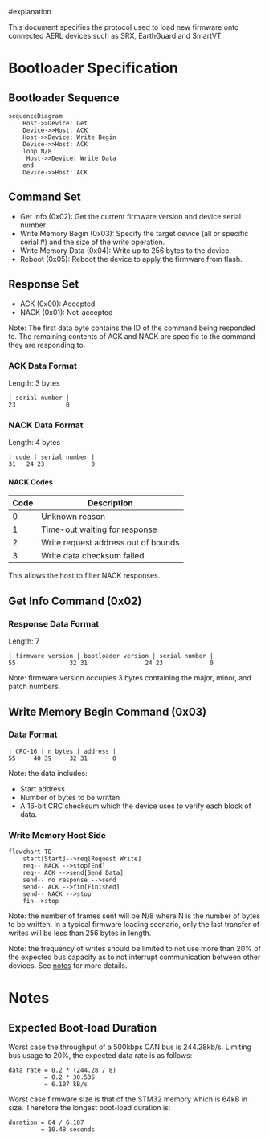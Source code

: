 #explanation 

This document specifies the protocol used to load new firmware onto connected AERL devices such as SRX, EarthGuard and SmartVT.
# Bootloader Specification

## Bootloader Sequence

```mermaid
sequenceDiagram
    Host->>Device: Get
    Device->>Host: ACK
    Host->>Device: Write Begin
    Device->>Host: ACK
    loop N/8
     Host->>Device: Write Data
    end
    Device->>Host: ACK
```
## Command Set

- Get Info (0x02): Get the current firmware version and device serial number.
- Write Memory Begin (0x03): Specify the target device (all or specific serial #) and the size of the write operation.
- Write Memory Data (0x04): Write up to 256 bytes to the device.
- Reboot (0x05): Reboot the device to apply the firmware from flash.

## Response Set

- ACK (0x00): Accepted
- NACK (0x01): Not-accepted

Note: The first data byte contains the ID of the command being responded to. The remaining contents of ACK and NACK are specific to the command they are responding to.

### ACK Data Format

Length: 3 bytes

```
| serial number |
23              0
```

### NACK Data Format

Length: 4 bytes

```
| code | serial number |
31   24 23             0
```

#### NACK Codes

| Code | Description |
|---|---|
| 0 | Unknown reason |
| 1 | Time-out waiting for response |
| 2 | Write request address out of bounds |
| 3 | Write data checksum failed |

This allows the host to filter NACK responses.

## Get Info Command (0x02)

### Response Data Format

Length: 7

```
| firmware version | bootloader version | serial number |
55               32 31                24 23             0
```

Note: firmware version occupies 3 bytes containing the major, minor, and patch numbers.
## Write Memory Begin Command (0x03)

### Data Format

```
| CRC-16 | n bytes | address |
55     40 39     32 31       0
```

Note: the data includes:
- Start address
- Number of bytes to be written
- A 16-bit CRC checksum which the device uses to verify each block of data.

### Write Memory Host Side

```mermaid
flowchart TD
	start[Start]-->req[Request Write]
	req-- NACK -->stop[End]
	req-- ACK -->send[Send Data]
	send-- no response -->send
	send-- ACK -->fin[Finished]
	send-- NACK -->stop
	fin-->stop
```

Note: the number of frames sent will be N/8 where N is the number of bytes to be written. In a typical firmware loading scenario, only the last transfer of writes will be less than 256 bytes in length.

Note: the frequency of writes should be limited to not use more than 20% of the expected bus capacity as to not interrupt communication between other devices. See [notes](#notes) for more details.

# Notes

## Expected Boot-load Duration

Worst case the throughput of a 500kbps CAN bus is 244.28kb/s.
Limiting bus usage to 20%, the expected data rate is as follows:

```
data rate = 0.2 * (244.28 / 8)
          = 0.2 * 30.535
          = 6.107 kB/s
```

Worst case firmware size is that of the STM32 memory which is 64kB in size.
Therefore the longest boot-load duration is:

```
duration = 64 / 6.107
		 = 10.48 seconds
```
